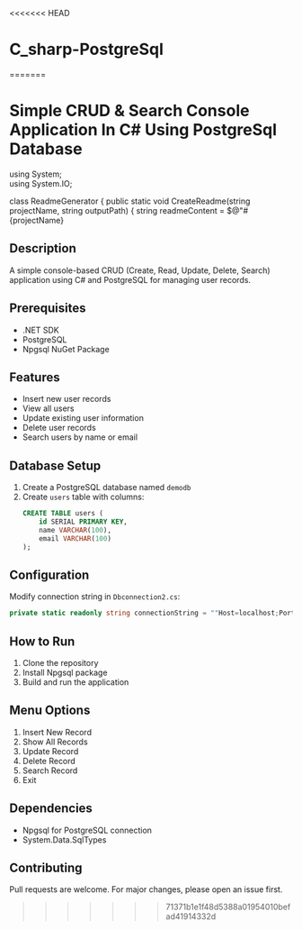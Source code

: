 <<<<<<< HEAD
# C_sharp-PostgreSql
=======
# Simple CRUD & Search Console Application In C# Using PostgreSql Database 
using System;<br>
using System.IO;

class ReadmeGenerator
{
    public static void CreateReadme(string projectName, string outputPath)
    {
        string readmeContent = $@"# {projectName}

## Description
A simple console-based CRUD (Create, Read, Update, Delete, Search) application using C# and PostgreSQL for managing user records.

## Prerequisites
- .NET SDK
- PostgreSQL
- Npgsql NuGet Package

## Features
- Insert new user records
- View all users
- Update existing user information
- Delete user records
- Search users by name or email

## Database Setup
1. Create a PostgreSQL database named `demodb`
2. Create `users` table with columns:
   ```sql
   CREATE TABLE users (
       id SERIAL PRIMARY KEY,
       name VARCHAR(100),
       email VARCHAR(100)
   );
   ```

## Configuration
Modify connection string in `Dbconnection2.cs`:
```csharp
private static readonly string connectionString = ""Host=localhost;Port=5432;Database=demodb;Username=postgres;Password=123"";
```

## How to Run
1. Clone the repository
2. Install Npgsql package
3. Build and run the application

## Menu Options
1. Insert New Record
2. Show All Records
3. Update Record
4. Delete Record
5. Search Record
6. Exit

## Dependencies
- Npgsql for PostgreSQL connection
- System.Data.SqlTypes

## Contributing
Pull requests are welcome. For major changes, please open an issue first.

>>>>>>> 71371b1e1f48d5388a01954010befad41914332d

